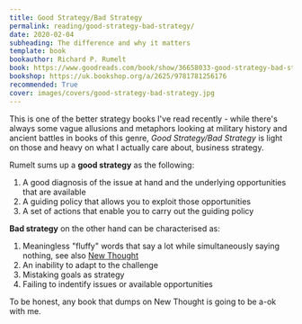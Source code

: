 ```yaml
---
title: Good Strategy/Bad Strategy
permalink: reading/good-strategy-bad-strategy/
date: 2020-02-04
subheading: The difference and why it matters
template: book
bookauthor: Richard P. Rumelt
book: https://www.goodreads.com/book/show/36658033-good-strategy-bad-strategy
bookshop: https://uk.bookshop.org/a/2625/9781781256176
recommended: True
cover: images/covers/good-strategy-bad-strategy.jpg
---
```


This is one of the better strategy books I've read recently - while there's always some vague allusions and metaphors looking at military history and ancient battles in books of this genre, *Good Strategy/Bad Strategy* is light on those and heavy on what I actually care about, business strategy.

Rumelt sums up a **good strategy** as the following:

1. A good diagnosis of the issue at hand and the underlying opportunities that are available
2. A guiding policy that allows you to exploit those opportunities
3. A set of actions that enable you to carry out the guiding policy

**Bad strategy** on the other hand can be characterised as:

1. Meaningless "fluffy" words that say a lot while simultaneously saying nothing, see also [New Thought](https://en.wikipedia.org/wiki/New_Thought)
2. An inability to adapt to the challenge
3. Mistaking goals as strategy 
4. Failing to indentify issues or available opportunities


To be honest, any book that dumps on New Thought is going to be a-ok with me.

